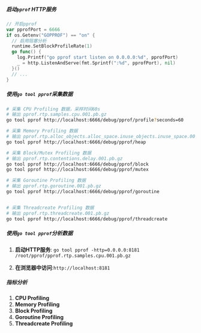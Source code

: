 #####  启动`pprof` HTTP服务
```go
// 开启pprof
var pprofPort = 6666
if os.Getenv("GOPPROF") == "on" {
  // 启用阻塞分析
  runtime.SetBlockProfileRate(1)
  go func() {
    log.Printf("go pprof start listen on 0.0.0.0:%d", pprofPort)
    _ = http.ListenAndServe(fmt.Sprintf(":%d", pprofPort), nil)
  }()
  // ...
}
```

##### 使用`go tool pprof`采集数据

```bash
# 采集 CPU Profiling 数据，采样时间60s
# 输出 pprof.rtp.samples.cpu.001.pb.gz
go tool pprof http://localhost:6666/debug/pprof/profile?seconds=60

# 采集 Memory Profiling 数据  
# 输出 pprof.rtp.alloc_objects.alloc_space.inuse_objects.inuse_space.001.pb.gz
go tool pprof http://localhost:6666/debug/pprof/heap

# 采集 Block/Mutex Profiling 数据  
# 输出 pprof.rtp.contentions.delay.001.pb.gz
go tool pprof http://localhost:6666/debug/pprof/block
go tool pprof http://localhost:6666/debug/pprof/mutex

# 采集 Goroutine Profiling 数据  
# 输出 pprof.rtp.goroutine.001.pb.gz
go tool pprof http://localhost:6666/debug/pprof/goroutine


# 采集 Threadcreate Profiling 数据 
# 输出 pprof.rtp.threadcreate.001.pb.gz
go tool pprof http://localhost:6666/debug/pprof/threadcreate

```

##### 使用`go tool pprof`分析数据

1. **启动HTTP服务**: `go tool pprof -http=0.0.0.0:8181 /root/pprof/pprof.rtp.samples.cpu.001.pb.gz`

2. **在浏览器中访问**:`http://localhost:8181`

##### 指标分析

1. **CPU Profiling**
2. **Memory Profiling**
3. **Block Profiling**
4. **Goroutine Profiling**
5. **Threadcreate Profiling**